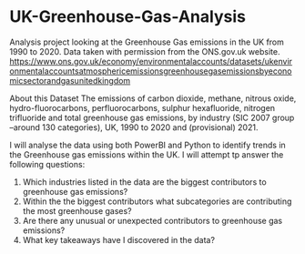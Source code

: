 # UK-Greenhouse-Gas-Analysis
Analysis project looking at the Greenhouse Gas emissions in the UK from 1990 to 2020. Data taken with permission from the ONS.gov.uk website. https://www.ons.gov.uk/economy/environmentalaccounts/datasets/ukenvironmentalaccountsatmosphericemissionsgreenhousegasemissionsbyeconomicsectorandgasunitedkingdom

About this Dataset
The emissions of carbon dioxide, methane, nitrous oxide, hydro-fluorocarbons, perfluorocarbons, sulphur hexafluoride, nitrogen trifluoride and total greenhouse gas emissions, by industry (SIC 2007 group –around 130 categories), UK, 1990 to 2020 and (provisional) 2021. 

I will analyse the data using both PowerBI and Python to identify trends in the Greenhouse gas emissions within the UK. I will attempt tp answer the following questions:
1. Which industries listed in the data are the biggest contributors to greenhouse gas emissions?
2. Within the the biggest contributors what subcategories are contributing the most greenhouse gases?
3. Are there any unusual or unexpected contributors to greenhouse gas emissions?
4. What key takeaways have I discovered in the data?
